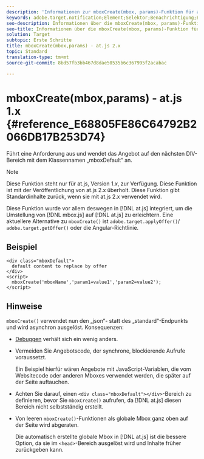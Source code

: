 ```yaml
---
description: 'Informationen zur mboxCreate(mbox, params)-Funktion für at.js. '
keywords: adobe.target.notification;Element;Selektor;Benachrichtigung;Erweiterung
seo-description: Informationen über die mboxCreate(mbox, params)-Funktion für die JavaScript-Bibliothek at.js von Adobe Target.
seo-title: Informationen über die mboxCreate(mbox, params)-Funktion für die JavaScript-Bibliothek at.js von Adobe Target.
solution: Target
subtopic: Erste Schritte
title: mboxCreate(mbox,params) - at.js 2.x
topic: Standard
translation-type: tm+mt
source-git-commit: 8bd57fb3bb467d8dae50535b6c367995f2acabac

---
```



# mboxCreate(mbox,params) - at.js 1.x {#reference_E68805FE86C64792B2066DB17B253D74}

Führt eine Anforderung aus und wendet das Angebot auf den nächsten DIV-Bereich mit dem Klassennamen „mboxDefault“ an.

>[!NOTE]
>
>Diese Funktion steht nur für at.js, Version 1.*x*, zur Verfügung. Diese Funktion ist mit der Veröffentlichung von at.js 2.x überholt. Diese Funktion gibt Standardinhalte zurück, wenn sie mit at.js 2.x verwendet wird.

Diese Funktion wurde vor allem deswegen in [!DNL at.js] integriert, um die Umstellung von [!DNL mbox.js] auf [!DNL at.js] zu erleichtern. Eine aktuellere Alternative zu `mboxCreate()` ist `adobe.target.applyOffer()`/ `adobe.target.getOffer()` oder die Angular-Richtlinie.

## Beispiel

```
<div class="mboxDefault"> 
  default content to replace by offer 
</div> 
<script> 
  mboxCreate('mboxName','param1=value1','param2=value2'); 
</script>
```

## Hinweise

`mboxCreate()` verwendet nun den „json“- statt des „standard“-Endpunkts und wird asynchron ausgelöst. Konsequenzen:

* [Debuggen](../../c-implementing-target/c-implementing-target-for-client-side-web/c-target-debugging-atjs/target-debugging-atjs.md#concept_CAE591DA8C404C22917584ECD4F7494F) verhält sich ein wenig anders.
* Vermeiden Sie Angebotscode, der synchrone, blockierende Aufrufe voraussetzt.

   Ein Beispiel hierfür wären Angebote mit JavaScript-Variablen, die vom Websitecode oder anderen Mboxes verwendet werden, die später auf der Seite auftauchen.

* Achten Sie darauf, einen `<div class="mboxDefault"></div>`-Bereich zu definieren, bevor Sie `mboxCreate()` aufrufen, da [!DNL at.js] diesen Bereich nicht selbstständig erstellt.

* Von leeren `mboxCreate()`-Funktionen als globale Mbox ganz oben auf der Seite wird abgeraten.

   Die automatisch erstellte globale Mbox in [!DNL at.js] ist die bessere Option, da sie im `<head>`-Bereich ausgelöst wird und Inhalte früher zurückgeben kann.
